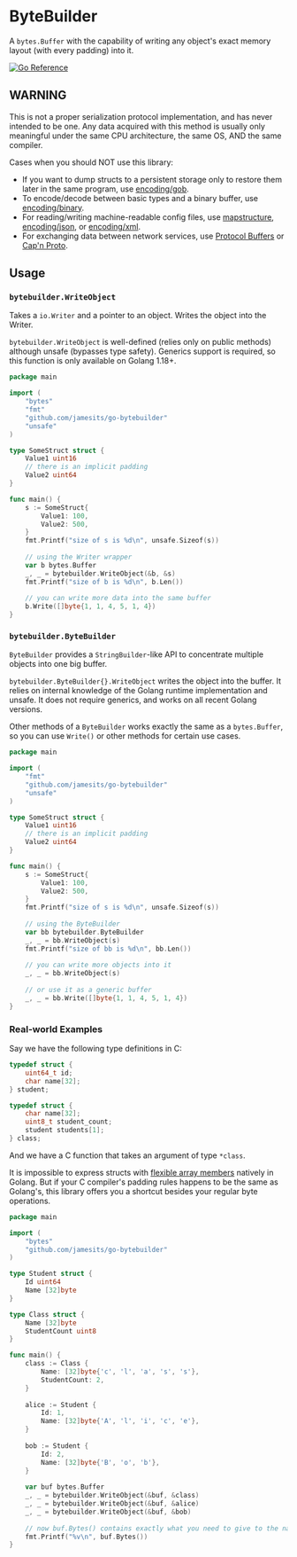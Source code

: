 # ByteBuilder

A `bytes.Buffer` with the capability of writing any object's exact memory layout (with every padding) into it.

[![Go Reference](https://pkg.go.dev/badge/github.com/Jamesits/go-bytebuilder.svg)](https://pkg.go.dev/github.com/Jamesits/go-bytebuilder)

## WARNING

This is not a proper serialization protocol implementation, and has never intended to be one. Any data acquired with 
this method is usually only meaningful under the same CPU architecture, the same OS, AND the same compiler.

Cases when you should NOT use this library:
- If you want to dump structs to a persistent storage only to restore them later in the same program, use [encoding/gob](https://pkg.go.dev/encoding/gob).
- To encode/decode between basic types and a binary buffer, use [encoding/binary](https://pkg.go.dev/encoding/binary).
- For reading/writing machine-readable config files, use [mapstructure](https://pkg.go.dev/github.com/mitchellh/mapstructure), [encoding/json](https://pkg.go.dev/encoding/json), or [encoding/xml](https://pkg.go.dev/encoding/xml).
- For exchanging data between network services, use [Protocol Buffers](https://pkg.go.dev/google.golang.org/protobuf) or [Cap'n Proto](https://github.com/capnproto/go-capnp).

## Usage

### `bytebuilder.WriteObject`

Takes a `io.Writer` and a pointer to an object. Writes the object into the Writer. 

`bytebuilder.WriteObject` is well-defined (relies only on public methods) although unsafe (bypasses type safety). 
Generics support is required, so this function is only available on Golang 1.18+.

```go
package main

import (
	"bytes"
	"fmt"
	"github.com/jamesits/go-bytebuilder"
	"unsafe"
)

type SomeStruct struct {
	Value1 uint16
	// there is an implicit padding
	Value2 uint64
}

func main() {
	s := SomeStruct{
		Value1: 100,
		Value2: 500,
	}
	fmt.Printf("size of s is %d\n", unsafe.Sizeof(s))
	
	// using the Writer wrapper
	var b bytes.Buffer
	_, _ = bytebuilder.WriteObject(&b, &s)
	fmt.Printf("size of b is %d\n", b.Len())
	
	// you can write more data into the same buffer
	b.Write([]byte{1, 1, 4, 5, 1, 4})
}
```

### `bytebuilder.ByteBuilder`

`ByteBuilder` provides a `StringBuilder`-like API to concentrate multiple objects into one big buffer. 

`bytebuilder.ByteBuilder{}.WriteObject` writes the object into the buffer. It relies on internal knowledge of the 
Golang runtime implementation and unsafe. It does not require generics, and works on all recent Golang versions. 

Other methods of a `ByteBuilder` works exactly the same as a `bytes.Buffer`, so you can use `Write()` or other methods 
for certain use cases.

```go
package main

import (
	"fmt"
	"github.com/jamesits/go-bytebuilder"
	"unsafe"
)

type SomeStruct struct {
	Value1 uint16
	// there is an implicit padding
	Value2 uint64
}

func main() {
	s := SomeStruct{
		Value1: 100,
		Value2: 500,
	}
	fmt.Printf("size of s is %d\n", unsafe.Sizeof(s))
	
	// using the ByteBuilder
	var bb bytebuilder.ByteBuilder
	_, _ = bb.WriteObject(s)
	fmt.Printf("size of bb is %d\n", bb.Len())
	
	// you can write more objects into it
	_, _ = bb.WriteObject(s)
	
	// or use it as a generic buffer
	_, _ = bb.Write([]byte{1, 1, 4, 5, 1, 4})
}
```

### Real-world Examples

Say we have the following type definitions in C:

```c
typedef struct {
    uint64_t id;
    char name[32];
} student;

typedef struct {
    char name[32];
    uint8_t student_count;
    student students[1];
} class;
```

And we have a C function that takes an argument of type `*class`.

It is impossible to express structs with [flexible array members](https://en.wikipedia.org/wiki/Flexible_array_member) 
natively in Golang. But if your C compiler's padding rules happens to be the same as Golang's, this library offers you 
a shortcut besides your regular byte operations. 

```go
package main

import (
	"bytes"
	"github.com/jamesits/go-bytebuilder"
)

type Student struct {
	Id uint64
	Name [32]byte
}

type Class struct {
	Name [32]byte
	StudentCount uint8
}

func main() {
	class := Class {
		Name: [32]byte{'c', 'l', 'a', 's', 's'},
		StudentCount: 2,
	}
	
	alice := Student {
		Id: 1,
		Name: [32]byte{'A', 'l', 'i', 'c', 'e'},
	}
	
	bob := Student {
		Id: 2,
		Name: [32]byte{'B', 'o', 'b'},
	}
	
	var buf bytes.Buffer
	_, _ = bytebuilder.WriteObject(&buf, &class)
	_, _ = bytebuilder.WriteObject(&buf, &alice)
	_, _ = bytebuilder.WriteObject(&buf, &bob)
	
	// now buf.Bytes() contains exactly what you need to give to the native function
	fmt.Printf("%v\n", buf.Bytes())
}
```
